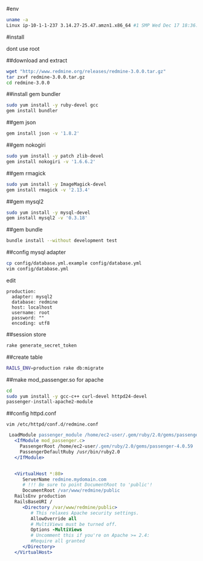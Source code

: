 
#env
```bash
uname -a
Linux ip-10-1-1-237 3.14.27-25.47.amzn1.x86_64 #1 SMP Wed Dec 17 18:36:15 UTC 2014 x86_64 x86_64 x86_64 GNU/Linux
```
#install

dont use root

##download and extract
```bash
wget "http://www.redmine.org/releases/redmine-3.0.0.tar.gz"
tar zxvf redmine-3.0.0.tar.gz
cd redmine-3.0.0
```

##install gem bundler
```bash
sudo yum install -y ruby-devel gcc 
gem install bundler
```

##gem json
```bash
gem install json -v '1.8.2'
```

##gem nokogiri
```bash
sudo yum install -y patch zlib-devel
gem install nokogiri -v '1.6.6.2'
```

##gem rmagick
```bash
sudo yum install -y ImageMagick-devel
gem install rmagick -v '2.13.4'
```
##gem mysql2
```bash
sudo yum install -y mysql-devel
gem install mysql2 -v '0.3.18'
```

##gem bundle
```bash
bundle install --without development test
```
##config mysql adapter 
```bash
cp config/database.yml.example config/database.yml
vim config/database.yml
```

edit  
```
production:
  adapter: mysql2
  database: redmine
  host: localhost
  username: root
  password: ""
  encoding: utf8
```
##session store
```bash
rake generate_secret_token
```

##create table
```bash
RAILS_ENV=production rake db:migrate
```


##make mod_passenger.so for apache

```bash
cd
sudo yum install -y gcc-c++ curl-devel httpd24-devel
passenger-install-apache2-module
```

##config httpd.conf

`vim /etc/httpd/conf.d/redmine.conf`  
```apache
 LoadModule passenger_module /home/ec2-user/.gem/ruby/2.0/gems/passenger-4.0.59/buildout/apache2/mod_passenger.so
   <IfModule mod_passenger.c>
     PassengerRoot /home/ec2-user/.gem/ruby/2.0/gems/passenger-4.0.59
     PassengerDefaultRuby /usr/bin/ruby2.0
   </IfModule>


   <VirtualHost *:80>
      ServerName redmine.mydomain.com
      # !!! Be sure to point DocumentRoot to 'public'!
      DocumentRoot /var/www/redmine/public
   RailsEnv production
   RailsBaseURI /
      <Directory /var/www/redmine/public>
         # This relaxes Apache security settings.
         AllowOverride all
         # MultiViews must be turned off.
         Options -MultiViews
         # Uncomment this if you're on Apache >= 2.4:
         #Require all granted
      </Directory>
   </VirtualHost>
   ```


